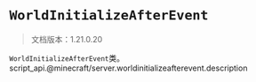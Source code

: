 # `WorldInitializeAfterEvent`

> 文档版本：1.21.0.20

`WorldInitializeAfterEvent`类。script_api.@minecraft/server.worldinitializeafterevent.description
